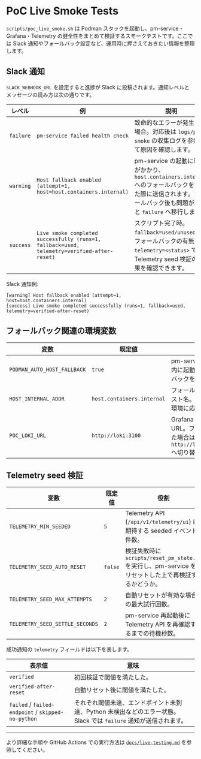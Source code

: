 # PoC Live Smoke Tests

`scripts/poc_live_smoke.sh` は Podman スタックを起動し、pm-service・Grafana・Telemetry の健全性をまとめて検証するスモークテストです。ここでは Slack 通知やフォールバック設定など、運用時に押さえておきたい情報を整理します。

## Slack 通知

`SLACK_WEBHOOK_URL` を設定すると進捗が Slack に投稿されます。通知レベルとメッセージの読み方は次の通りです。

| レベル | 例 | 説明 |
| ------ | --- | --- |
| `failure` | `pm-service failed health check` | 致命的なエラーが発生した場合。対応後は `logs/poc-smoke` の収集ログを参照して原因を確認します。 |
| `warning` | `Host fallback enabled (attempt=1, host=host.containers.internal)` | pm-service の起動に時間がかかり、`host.containers.internal` へのフォールバックを試みた際に送信されます。フォールバック後も問題が続くと `failure` へ移行します。 |
| `success` | `Live smoke completed successfully (runs=1, fallback=used, telemetry=verified-after-reset)` | スクリプト完了時。`fallback=used/unused` でフォールバックの有無、`telemetry=<status>` で Telemetry seed 検証の結果を確認できます。 |

Slack 通知例:

```
[warning] Host fallback enabled (attempt=1, host=host.containers.internal)
[success] Live smoke completed successfully (runs=1, fallback=used, telemetry=verified-after-reset)
```

## フォールバック関連の環境変数

| 変数 | 既定値 | 役割 |
| ---- | ------ | ---- |
| `PODMAN_AUTO_HOST_FALLBACK` | `true` | pm-service が `TIMEOUT_SECONDS` 内に起動しない場合にフォールバックを試すかどうか。 |
| `HOST_INTERNAL_ADDR` | `host.containers.internal` | フォールバック時に使用するホスト名。Podman Desktop など環境に応じて変更できます。 |
| `POC_LOKI_URL` | `http://loki:3100` | Grafana の Loki データソース URL。フォールバックが発動した場合は自動的に `http://localhost:${LOKI_PORT}` へ切り替わります。 |

## Telemetry seed 検証

| 変数 | 既定値 | 役割 |
| ---- | ------ | ---- |
| `TELEMETRY_MIN_SEEDED` | `5` | Telemetry API (`/api/v1/telemetry/ui`) に期待する seeded イベント件数。 |
| `TELEMETRY_SEED_AUTO_RESET` | `false` | 検証失敗時に `scripts/reset_pm_state.sh` を実行し、pm-service をリセットした上で再検証するかどうか。 |
| `TELEMETRY_SEED_MAX_ATTEMPTS` | `2` | 自動リセットが有効な場合の最大試行回数。 |
| `TELEMETRY_SEED_SETTLE_SECONDS` | `2` | pm-service 再起動後に Telemetry API を再確認するまでの待機秒数。 |

成功通知の `telemetry` フィールドは以下を表します。

| 表示値 | 意味 |
| ------ | ---- |
| `verified` | 初回検証で閾値を満たした。 |
| `verified-after-reset` | 自動リセット後に閾値を満たした。 |
| `failed` / `failed-endpoint` / `skipped-no-python` | それぞれ閾値未達、エンドポイント未到達、Python 未検出などのエラー状態。Slack では `failure` 通知が送信されます。 |

---

より詳細な手順や GitHub Actions での実行方法は [`docs/live-testing.md`](live-testing.md) を参照してください。

